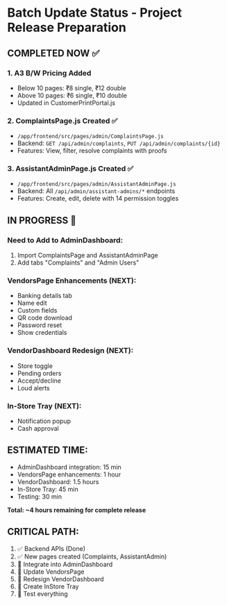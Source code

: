 # Batch Update Status - Project Release Preparation

## COMPLETED NOW ✅

### 1. A3 B/W Pricing Added
- Below 10 pages: ₹8 single, ₹12 double
- Above 10 pages: ₹6 single, ₹10 double
- Updated in CustomerPrintPortal.js

### 2. ComplaintsPage.js Created ✅
- `/app/frontend/src/pages/admin/ComplaintsPage.js`
- Backend: `GET /api/admin/complaints`, `PUT /api/admin/complaints/{id}`
- Features: View, filter, resolve complaints with proofs

### 3. AssistantAdminPage.js Created ✅
- `/app/frontend/src/pages/admin/AssistantAdminPage.js`
- Backend: All `/api/admin/assistant-admins/*` endpoints
- Features: Create, edit, delete with 14 permission toggles

## IN PROGRESS 🚧

### Need to Add to AdminDashboard:
1. Import ComplaintsPage and AssistantAdminPage
2. Add tabs "Complaints" and "Admin Users"

### VendorsPage Enhancements (NEXT):
- Banking details tab
- Name edit
- Custom fields
- QR code download
- Password reset
- Show credentials

### VendorDashboard Redesign (NEXT):
- Store toggle
- Pending orders
- Accept/decline
- Loud alerts

### In-Store Tray (NEXT):
- Notification popup
- Cash approval

## ESTIMATED TIME:
- AdminDashboard integration: 15 min
- VendorsPage enhancements: 1 hour
- VendorDashboard: 1.5 hours  
- In-Store Tray: 45 min
- Testing: 30 min

**Total: ~4 hours remaining for complete release**

## CRITICAL PATH:
1. ✅ Backend APIs (Done)
2. ✅ New pages created (Complaints, AssistantAdmin)
3. 🚧 Integrate into AdminDashboard
4. 🚧 Update VendorsPage
5. 🚧 Redesign VendorDashboard
6. 🚧 Create InStore Tray
7. 🚧 Test everything
